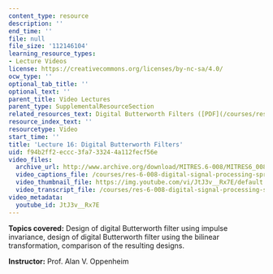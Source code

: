 ```yaml
---
content_type: resource
description: ''
end_time: ''
file: null
file_size: '112146104'
learning_resource_types:
- Lecture Videos
license: https://creativecommons.org/licenses/by-nc-sa/4.0/
ocw_type: ''
optional_tab_title: ''
optional_text: ''
parent_title: Video Lectures
parent_type: SupplementalResourceSection
related_resources_text: Digital Butterworth Filters ([PDF](/courses/res-6-008-digital-signal-processing-spring-2011/resources/mitres_6_008s11_lec16-1))
resource_index_text: ''
resourcetype: Video
start_time: ''
title: 'Lecture 16: Digital Butterworth Filters'
uid: f94b2ff2-eccc-3fa7-3324-4a112fecf56e
video_files:
  archive_url: http://www.archive.org/download/MITRES.6-008/MITRES6_008_lec16_300k.mp4
  video_captions_file: /courses/res-6-008-digital-signal-processing-spring-2011/7c1cf3ff67ec5da2a9cc3b115360997c_JtJ3v__Rx7E.vtt
  video_thumbnail_file: https://img.youtube.com/vi/JtJ3v__Rx7E/default.jpg
  video_transcript_file: /courses/res-6-008-digital-signal-processing-spring-2011/db508ceb9cd89ae472accb8bf4d4f687_JtJ3v__Rx7E.pdf
video_metadata:
  youtube_id: JtJ3v__Rx7E
---
```


**Topics covered:** Design of digital Butterworth filter using impulse invariance, design of digital Butterworth filter using the bilinear transformation, comparison of the resulting designs.

**Instructor:** Prof. Alan V. Oppenheim

